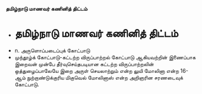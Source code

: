 **தமிழ்நாடு மாணவர் கணினித் திட்டம்**
- # தமிழ்நாடு மாணவர் கணினித் திட்டம்
- n. அருளொப்படைப்புக் கோட்பாடு
- முந்தூழ்க் கோட்பாடு-கட்டற்ற விருப்பாற்றல் கோட்பாடு ஆகியவற்றின் இணைப்பாக இறைவன் முன்பே தீர்வுசெய்தபடியான கட்டற்ற விருப்பாற்றலின் ஒத்துழைப்பாலேயே இறை அருள் செயலாற்றும் என்ற லுயி மோலினா என்ற 16-ஆம் நுற்றாண்டுக்குரிய மிகுவெல்  மோலினாஸ் என்ற அறிஞரின சரணடைவுக் கோட்பாடு.

